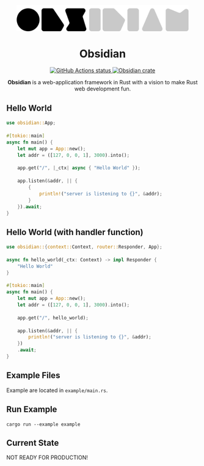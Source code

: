 <p align="center">
  <a href="https://obsidian-rs.github.io">
    <img alt="Obsidian Logo" src=".github/media/logo.png" width="450">
  </a>
  <h1 align="center">
    Obsidian
  </h1>
</p>
<div align="center">
    <a href="https://github.com/obsidian-rs/obsidian/actions">
      <img alt="GitHub Actions status" src="https://github.com/obsidian-rs/obsidian/workflows/Obsidian%20Action/badge.svg">
    </a>
    <a href="https://crates.io/crates/obsidian">
      <img alt="Obsidian crate" src="http://meritbadge.herokuapp.com/obsidian">
    </a>
</div>

<p align="center"><strong>Obsidian</strong> is a web-application framework in Rust with a vision to make Rust web development fun.</p>

## Hello World
```rust
use obsidian::App;

#[tokio::main]
async fn main() {
    let mut app = App::new();
    let addr = ([127, 0, 0, 1], 3000).into();

    app.get("/", |_ctx| async { "Hello World" });

    app.listen(&addr, || {
        {
            println!("server is listening to {}", &addr);
        }
    }).await;
}
```

## Hello World (with handler function)
```rust
use obsidian::{context::Context, router::Responder, App};

async fn hello_world(_ctx: Context) -> impl Responder {
    "Hello World"
}

#[tokio::main]
async fn main() {
    let mut app = App::new();
    let addr = ([127, 0, 0, 1], 3000).into();

    app.get("/", hello_world);

    app.listen(&addr, || {
        println!("server is listening to {}", &addr);
    })
    .await;
}
```

## Example Files

Example are located in `example/main.rs`.

## Run Example

```
cargo run --example example
```

## Current State

NOT READY FOR PRODUCTION!
